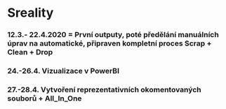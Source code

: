 # Sreality
### 12.3.- 22.4.2020 = První outputy, poté předělání manuálních úprav na automatické, připraven kompletní proces Scrap + Clean + Drop
### 24.-26.4. Vizualizace v PowerBI
### 27.-28.4. Vytvoření reprezentativních okomentovaných souborů + All_In_One
